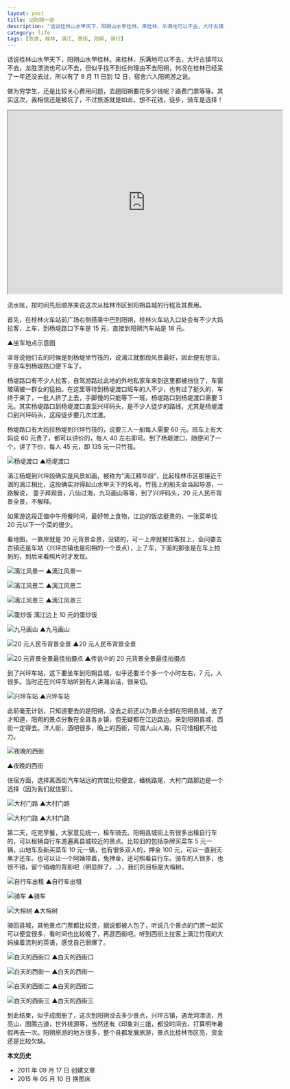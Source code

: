 ```yaml
---
layout: post
title: 记阳朔一游
description: "话说桂林山水甲天下，阳朔山水甲桂林。来桂林，乐满地可以不去，大圩古镇可以不去，龙胜漂流也可以不去，但似乎找不到任何理由不去阳朔，何况在桂林已经呆了一年还没去过，所以有了 9 月 11 日到 12 日，宿舍六人阳朔游之说。"
category: life
tags: [旅游, 桂林, 漓江, 西街, 阳朔, 骑行]
---
```


话说桂林山水甲天下，阳朔山水甲桂林。来桂林，乐满地可以不去，大圩古镇可以不去，龙胜漂流也可以不去，但似乎找不到任何理由不去阳朔，何况在桂林已经呆了一年还没去过，所以有了 9 月 11 日到 12 日，宿舍六人阳朔游之说。

做为穷学生，还是比较关心费用问题，去趟阳朔要花多少钱呢？路费门票等等。其实这次，我相信还是被坑了，不过旅游就是如此，想不花钱，徒步，骑车是选择！

<iframe src="https://www.google.com/maps/d/embed?mid=zFVCPErrCRCw.kKMMU3Qs-JaE" width="640" height="427"></iframe>

流水账，按时间先后顺序来说这次从桂林市区到阳朔县城的行程及其费用。

首先，在桂林火车站前广场右侧搭乘中巴到阳朔，桂林火车站入口处会有不少大妈拉客，上车，到杨堤路口下车是 15 元，直接到阳朔汽车站是 18 元。

<script type="text/javascript" src="http://api.map.baidu.com/api?v=2.0&amp;ak=FCcc6261f101cd4ccefee22113a609de"></script>

<div id="hmap"></div>
<style>
#hmap {width:100%;}
.anchorBL{display:none;}
</style>
<script type="text/javascript">
    jQuery("#hmap").height(jQuery("#hmap").width()*2/3);
    var map = new BMap.Map("hmap",{mapType: BMAP_HYBRID_MAP});
	var point = new BMap.Point(110.2898120373,25.268058921597);
	map.centerAndZoom(point, 19);
	var marker = new BMap.Marker(point);
	map.addOverlay(marker);
	marker.setAnimation(BMAP_ANIMATION_BOUNCE);
</script>

▲坐车地点示意图

坚哥说他们去的时候是到杨堤坐竹筏的，说漓江就那段风景最好，因此便有想法，于是车到杨堤路口便下车了。

杨堤路口有不少人拉客，自驾游路过此地的外地私家车来到这里都被挡住了，车窗玻璃被一群女的猛拍。在这里等待到杨堤渡口班车的人不少，也有过了挺久的，车终于来了，一批人挤了上去，手脚慢的只能等下一班，杨堤路口到杨堤渡口需要 3 元。其实杨堤路口到杨堤渡口直至兴坪码头，是不少人徒步的路线，尤其是杨堤渡口到兴坪码头，这段徒步要几次过渡。

杨堤路口有大妈拉杨堤到兴坪竹筏的，说要三人一船每人需要 60 元。班车上有大妈说 60 元贵了，都可以讲价的，每人 40 左右即可。到了杨堤渡口，随便问了一个，讲了下价，每人 45 元，即 135 元一只竹筏。

![杨堤渡口]({{site.IMG_PATH}}/travel-in-yangshuo-01.jpg_640)
▲杨堤渡口

漓江杨堤到兴坪段确实是风景如画，被称为“漓江精华段”，比起桂林市区那接近干涸的漓江相比，这段确实对得起山水甲天下的名号。竹筏上的船夫会当起导游，一路解说， 童子拜观音，八仙过海，九马画山等等，到了兴坪码头，20 元人民币背景全景，不解释。

如果游这段正值中午用餐时间，最好带上食物，江边的饭店挺贵的，一张菜单找 20 元以下一个菜的很少。

看地图，一靠岸就是 20 元背景全景，没错的，可一上岸就被拉客拉上，会问要去古镇还是车站（兴坪古镇也是阳朔的一个景点），上了车，下面的那张是在车上拍到的，到后来看照片时才发现。

![漓江风景一]({{site.IMG_PATH}}/travel-in-yangshuo-02.jpg_640)
▲漓江风景一

![漓江风景二]({{site.IMG_PATH}}/travel-in-yangshuo-03.jpg_640)
▲漓江风景二

![漓江风景三]({{site.IMG_PATH}}/travel-in-yangshuo-04.jpg_640)
▲漓江风景三

![蛋炒饭]({{site.IMG_PATH}}/travel-in-yangshuo-05.jpg_640)
漓江边上 10 元的蛋炒饭

![九马画山]({{site.IMG_PATH}}/travel-in-yangshuo-06.jpg_640)
▲九马画山

![20 元人民币背景全景]({{site.IMG_PATH}}/travel-in-yangshuo-07.jpg_640)
▲20 元人民币背景全景

![20 元背景全景最佳拍摄点]({{site.IMG_PATH}}/travel-in-yangshuo-08.jpg_640)
▲传说中的 20 元背景全景最佳拍摄点

到了兴坪车站，这下要坐车到阳朔县城，似乎还要半个多一个小时左右，7 元，人很多。当时还在兴坪车站听到有人讲潮汕话，很亲切。

![兴坪车站]({{site.IMG_PATH}}/travel-in-yangshuo-09.jpg_640)
▲兴坪车站

此前毫无计划，只知道要去的是阳朔，没去之前还以为景点全部在阳朔县城，去了才知道，阳朔的景点分散在全县各乡镇，但无疑都在江边路边。来到阳朔县城，西街一定得去。洋人街，酒吧很多，晚上的西街，可谓人山人海，只可惜相机不给力。

![夜晚的西街]({{site.IMG_PATH}}/travel-in-yangshuo-10.jpg_640)

▲夜晚的西街

住宿方面，选择离西街汽车站远的宾馆比较便宜，蟠桃路尾，大村门路那边是一个选择（因为我们就住那）。

![大村门路]({{site.IMG_PATH}}/travel-in-yangshuo-11.jpg_640)
▲大村门路

![大村门路]({{site.IMG_PATH}}/travel-in-yangshuo-12.jpg_640)
▲大村门路

第二天，吃完早餐，大家意见统一，租车骑去。阳朔县城街上有很多出租自行车的，可以租辆自行车游遍离县城较近的景点。比较旧的包括杂牌买菜车 5 元一辆，山地车及新买菜车 10 元一辆，也有很多双人的，押金 100 元，可以一直到天黑才还车。也可以让一个阿姨带着，免押金，还可照看自行车。骑车的人很多，也很不错，留个销魂的背影吧（明显胖了。..），我们的目标是大榕树。

![自行车出租]({{site.IMG_PATH}}/travel-in-yangshuo-13.jpg_640)
▲自行车出租

![骑车]({{site.IMG_PATH}}/travel-in-yangshuo-14.jpg_640)
▲骑车

![大榕树]({{site.IMG_PATH}}/travel-in-yangshuo-15.jpg_640)
▲大榕树

骑回县城，其他景点门票都比较贵，据说都被人包了，听说几个景点的门票一起买可以便宜很多，看时间也比较晚了，再逛西街吧。听到西街上拉客上漓江竹筏的大妈操着流利的英语，感觉自己弱爆了。

![白天的西街口]({{site.IMG_PATH}}/travel-in-yangshuo-16.jpg_640)
▲白天的西街口

![白天的西街一]({{site.IMG_PATH}}/travel-in-yangshuo-17.jpg_640)
▲白天的西街一

![白天的西街二]({{site.IMG_PATH}}/travel-in-yangshuo-18.jpg_640)
▲白天的西街二

![白天的西街三]({{site.IMG_PATH}}/travel-in-yangshuo-19.jpg_640)
▲白天的西街三

到此结束，似乎成图册了，这次到阳朔没去多少景点，兴坪古镇，遇龙河漂流，月亮山，图腾古道，世外桃源等，当然还有《印象刘三姐，都没时间去，打算明年暑假再去一次。阳朔旅游的地方很多，整个县都发展旅游，景点比桂林市区亮，资金还是比较欠缺。

**本文历史**

* 2011 年 09 月 17 日 创建文章
* 2015 年 05 月 10 日 换图床
